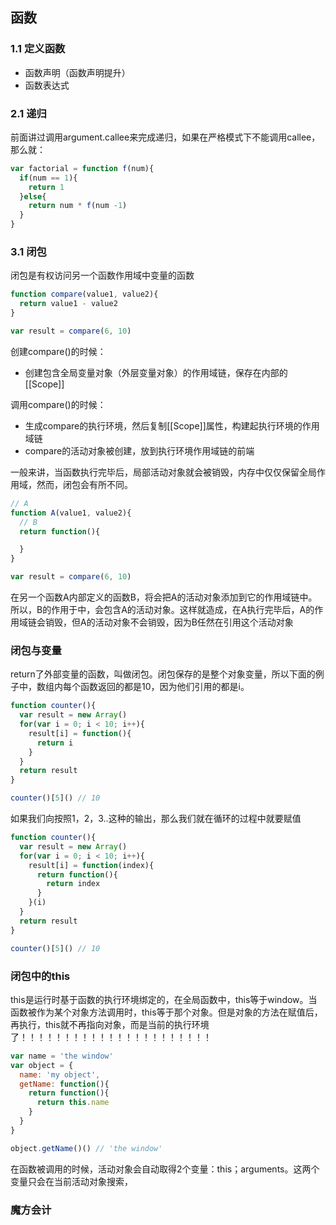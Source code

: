 
## 函数
### 1.1 定义函数
- 函数声明（函数声明提升）
- 函数表达式

### 2.1 递归
前面讲过调用argument.callee来完成递归，如果在严格模式下不能调用callee，那么就：
```javascript
var factorial = function f(num){
  if(num == 1){
    return 1
  }else{
    return num * f(num -1)
  }
}
```

### 3.1 闭包
闭包是有权访问另一个函数作用域中变量的函数


```javascript
function compare(value1, value2){
  return value1 - value2
}

var result = compare(6, 10)
```
创建compare()的时候：
- 创建包含全局变量对象（外层变量对象）的作用域链，保存在内部的[[Scope]]

调用compare()的时候：
- 生成compare的执行环境，然后复制[[Scope]]属性，构建起执行环境的作用域链
- compare的活动对象被创建，放到执行环境作用域链的前端

一般来讲，当函数执行完毕后，局部活动对象就会被销毁，内存中仅仅保留全局作用域，然而，闭包会有所不同。


```javascript
// A
function A(value1, value2){
  // B
  return function(){

  }
}

var result = compare(6, 10)
```
在另一个函数A内部定义的函数B，将会把A的活动对象添加到它的作用域链中。所以，B的作用于中，会包含A的活动对象。这样就造成，在A执行完毕后，A的作用域链会销毁，但A的活动对象不会销毁，因为B任然在引用这个活动对象

### 闭包与变量
return了外部变量的函数，叫做闭包。闭包保存的是整个对象变量，所以下面的例子中，数组内每个函数返回的都是10，因为他们引用的都是i。

```javascript
function counter(){
  var result = new Array()
  for(var i = 0; i < 10; i++){
    result[i] = function(){
      return i
    }
  }
  return result
}

counter()[5]() // 10
```

如果我们向按照1，2，3..这种的输出，那么我们就在循环的过程中就要赋值

```javascript
function counter(){
  var result = new Array()
  for(var i = 0; i < 10; i++){
    result[i] = function(index){
      return function(){
        return index
      }
    }(i)
  }
  return result
}

counter()[5]() // 10
```

### 闭包中的this
this是运行时基于函数的执行环境绑定的，在全局函数中，this等于window。当函数被作为某个对象方法调用时，this等于那个对象。但是对象的方法在赋值后，再执行，this就不再指向对象，而是当前的执行环境了！！！！！！！！！！！！！！！！！！！！！！
```javascript
var name = 'the window'
var object = {
  name: 'my object',
  getName: function(){
    return function(){
      return this.name
    }
  }
}

object.getName()() // 'the window'
```
在函数被调用的时候，活动对象会自动取得2个变量：this；arguments。这两个变量只会在当前活动对象搜索，


### 魔方会计